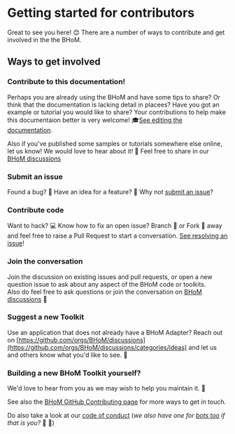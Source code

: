 # Getting started for contributors 

Great to see you here! 😊 
There are a number of ways to contribute and get involved in the the BHoM. 


## Ways to get involved

### Contribute to this documentation!

Perhaps you are already using the BHoM and have some tips to share? Or think that the documentation is lacking detail in placees? Have you got an example or tutorial you would like to share? Your contributions to help make this documentaion better is very welcome! 🎓[See editing the documentation](https://bhom.xyz/documentation/Contributing/Editing-the-documentation/).
  
Also if you've published some samples or tutorials somewhere else online, let us know! We would love to hear about it! 🤟
Feel free to share in our [BHoM discussions](https://github.com/orgs/BHoM/discussions)


### Submit an issue

Found a bug? 🐛 Have an idea for a feature? 🧠 Why not [submit an issue](https://bhom.xyz/documentation/Contributing/Submitting-an-Issue/)?


### Contribute code

Want to hack? 💻 Know how to fix an open issue? Branch 🌴 or Fork 🍴 away and feel free to raise a Pull Request to start a conversation. [See resolving an issue](https://bhom.xyz/documentation/Contributing/Resolving-an-Issue/)!


### Join the conversation 

Join the discussion on existing issues and pull requests, or open a new question issue to ask about any aspect of the BHoM code or toolkits.  
Also do feel free to ask questions or join the conversation on [BHoM discussions](https://github.com/orgs/BHoM/discussions) 📣


### Suggest a new Toolkit

Use an application that does not already have a BHoM Adapter? 
Reach out on [https://github.com/orgs/BHoM/discussions](https://github.com/orgs/BHoM/discussions/categories/ideas) and let us and others know what you'd like to see. 🙋

### Building a new BHoM Toolkit yourself?

We'd love to hear from you as we may wish to help you maintain it. 🚧



See also the [BHoM GitHub Contributing page](https://github.com/BHoM/BHoM/blob/main/CONTRIBUTING.md) for more ways to get in touch.

Do also take a look at our [code of conduct](https://github.com/BHoM/BHoM/blob/main/docs/CODE_OF_CONDUCT.md) (_we also have one for [bots too](https://github.com/BHoM/BHoM/blob/main/docs/CODE_OF_CONDUCT_FOR_BOTS.md) if that is you?_ 🚧 🤖)
